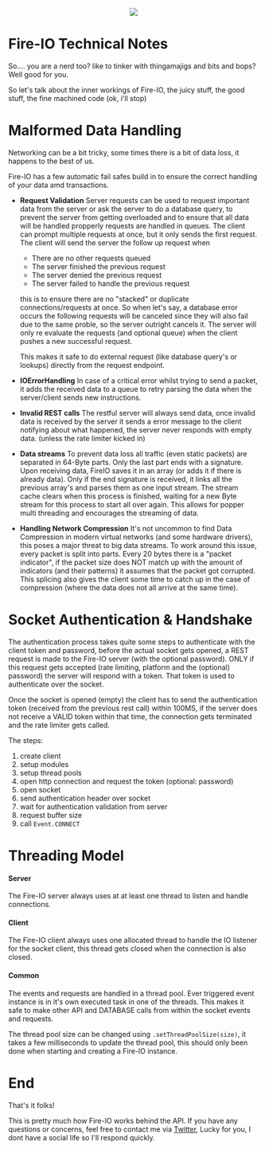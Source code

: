 <p align="center">
  <img src="http://static.craftmend.com/fireio/FIREIO.png" />
</p>

# Fire-IO Technical Notes
So.... you are a nerd too? like to tinker with thingamajigs and bits and bops? Well good for you.

So let's talk about the inner workings of Fire-IO, the juicy stuff, the good stuff, the fine machined code (ok, i'll stop)

# Malformed Data Handling
Networking can be a bit tricky, some times there is a bit of data loss, it happens to the best of us.

Fire-IO has a few automatic fail safes build in to ensure the correct handling of your data amd transactions.
 - **Request Validation** Server requests can be used to request important data from the server or ask the server to do a database query, to prevent the server from getting overloaded and to ensure that all data will be handled propperly requests are handled in queues. The client can prompt multiple requests at once, but it only sends the first request. The client will send the server the follow up request when
    - There are no other requests queued
    - The server finished the previous request
    - The server denied the previous request
    - The server failed to handle the previous request
   
   this is to ensure there are no "stacked" or duplicate connections/requests at once.
   So when let's say, a database error occurs the following requests will be canceled since they will also fail due to the same proble, so the server outright cancels it.
   The server will only re evaluate the requests (and optional queue) when the client pushes a new successful request.
  
   This makes it safe to do external request (like database query's or lookups) directly from the request endpoint. 
 - **IOErrorHandling** In case of a critical error whilst trying to send a packet, it adds the received data to a queue to retry parsing the data when the server/client sends new instructions.
 - **Invalid REST calls** The restful server will always send data, once invalid data is received by the server it sends a error message to the client notifying about what happened, the server never responds with empty data. (unless the rate limiter kicked in)
 - **Data streams** To prevent data loss all traffic (even static packets) are separated in 64-Byte parts. Only the last part ends with a signature. Upon receiving data, FireIO saves it in an array (or adds it if there is already data). Only if the end signature is received, it links all the previous array's and parses them as one input stream. The stream cache clears when this process is finished, waiting for a new Byte stream for this process to start all over again. This allows for popper multi threading and encourages the streaming of data.
 - **Handling Network Compression** It's not uncommon to find Data Compression in modern virtual networks (and some hardware drivers), this poses a major threat to big data streams. To work around this issue, every packet is split into parts. Every 20 bytes there is a "packet indicator", if the packet size does NOT match up with the amount of indicators (and their patterns) it assumes that the packet got corrupted. This splicing also gives the client some time to catch up in the case of compression (where the data does not all arrive at the same time).
 
# Socket Authentication & Handshake
The authentication process takes quite some steps to authenticate with the client token and password, before the actual socket gets opened, a REST request is made to the Fire-IO server (with the optional password).
ONLY if this request gets accepted (rate limiting, platform and the (optional) password) the server will respond with a token. That token is used to authenticate over the socket.

Once the socket is opened (empty) the client has to send the authentication token (received from the previous rest call) within 100MS, if the server does not receive a VALID token within that time, the connection gets terminated and the rate limiter gets called.

The steps:
 1. create client
 2. setup modules
 3. setup thread pools
 4. open http connection and request the token (optional: password)
 5. open socket
 6. send authentication header over socket
 7. wait for authentication validation from server
 8. request buffer size
 9. call `Event.CONNECT`
 
# Threading Model
#### Server
The Fire-IO server always uses at at least one thread to listen and handle connections.

#### Client
The Fire-IO client always uses one allocated thread to handle the IO listener for the socket client, this thread gets closed when the connection is also closed. 

#### Common
The events and requests are handled in a thread pool.
Ever triggered event instance is in it's own executed task in one of the threads. This makes it safe to make other API and DATABASE calls from within the socket events and requests.

The thread pool size can be changed using `.setThreadPoolSize(size)`, it takes a few milliseconds to update the thread pool, this should only been done when starting and creating a Fire-IO instance.

# End
That's it folks!

This is pretty much how Fire-IO works behind the API.
If you have any questions or concerns, feel free to contact me via [Twitter](https://twitter.com/Mindgamesnl), Lucky for you, I dont have a social life so I'll respond quickly.